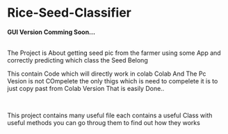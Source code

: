 # Rice-Seed-Classifier
<b>GUI Version Comming Soon...</b>

<br>
The Project is About getting seed pic from the farmer using some App and correctly predicting which class the Seed Belong
<br>

This contain Code which will directly work in colab Colab And The Pc Vesion is not COmpelete the only thigs which is need to compelete it is to just copy past from Colab Version That is easily Done..

<br>

This project contains many useful file each contains a useful Class with useful methods  you can go throug them to find out how they works

